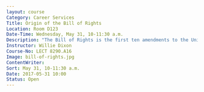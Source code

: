 ```yaml
---
layout: course
Category: Career Services
Title: Origin of the Bill of Rights
Location: Room D123
Date-Time: Wednesday, May 31, 10-11:30 a.m.
Description: "The Bill of Rights is the first ten amendments to the United States Constitution. It was proposed to ratify the U.S. Constitution. These amendments add to the Constitution specific guarantees of personal freedoms and rights, clear limitations on the government's power, and states all powers not specifically delegated to Congress are reserved for the states or the people. Join Willie Dixon as he discusses the reasons the Bill of Rights were proposed, where they came from and why it is important to have them."
Instructor: Willie Dixon
Course-No: LECT 8290.A16
Image: bill-of-rights.jpg
ContentWriter:
Sort: May 31, 10-11:30 a.m.
Date: 2017-05-31 10:00
Status: Open
---
```


